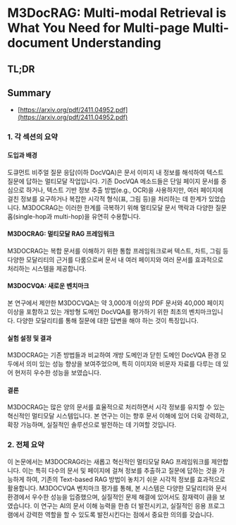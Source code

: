 # M3DocRAG: Multi-modal Retrieval is What You Need for Multi-page Multi-document Understanding
## TL;DR
## Summary
- [https://arxiv.org/pdf/2411.04952.pdf](https://arxiv.org/pdf/2411.04952.pdf)

### 1. 각 섹션의 요약

#### 도입과 배경
도큐먼트 비주얼 질문 응답(이하 DocVQA)은 문서 이미지 내 정보를 해석하여 텍스트 질문에 답하는 멀티모달 작업입니다. 기존 DocVQA 메소드들은 단일 페이지 문서를 중심으로 하거나, 텍스트 기반 정보 추출 방법(e.g., OCR)을 사용하지만, 여러 페이지에 걸친 정보를 요구하거나 복잡한 시각적 형식(표, 그림 등)을 처리하는 데 한계가 있었습니다. M3DOCRAG는 이러한 한계를 극복하기 위해 멀티모달 문서 맥락과 다양한 질문 홉(single-hop과 multi-hop)을 유연히 수용합니다.

#### M3DOCRAG: 멀티모달 RAG 프레임워크
M3DOCRAG는 복합 문서를 이해하기 위한 통합 프레임워크로써 텍스트, 차트, 그림 등 다양한 모달리티의 근거를 다룸으로써 문서 내 여러 페이지와 여러 문서를 효과적으로 처리하는 시스템을 제공합니다.

#### M3DOCVQA: 새로운 벤치마크
본 연구에서 제안한 M3DOCVQA는 약 3,000개 이상의 PDF 문서와 40,000 페이지 이상을 포함하고 있는 개방형 도메인 DocVQA를 평가하기 위한 최초의 벤치마크입니다. 다양한 모달리티를 통해 질문에 대한 답변을 해야 하는 것이 특징입니다.

#### 실험 설정 및 결과
M3DOCRAG는 기존 방법들과 비교하여 개방 도메인과 닫힌 도메인 DocVQA 환경 모두에서 의미 있는 성능 향상을 보여주었으며, 특히 이미지와 비문자 자료를 다루는 데 있어 현저히 우수한 성능을 보였습니다.

#### 결론
M3DOCRAG는 많은 양의 문서를 효율적으로 처리하면서 시각 정보를 유지할 수 있는 혁신적인 멀티모달 시스템입니다. 본 연구는 이는 향후 문서 이해에 있어 더욱 강력하고, 확장 가능하며, 실질적인 솔루션으로 발전하는 데 기여할 것입니다.

### 2. 전체 요약

이 논문에서는 M3DOCRAG라는 새롭고 혁신적인 멀티모달 RAG 프레임워크를 제안합니다. 이는 특히 다수의 문서 및 페이지에 걸쳐 정보를 추출하고 질문에 답하는 것을 가능하게 하여, 기존의 Text-based RAG 방법이 놓치기 쉬운 시각적 정보를 효과적으로 활용합니다. M3DOCVQA 벤치마크 평가를 통해, 본 시스템은 다양한 모달리티와 문서 환경에서 우수한 성능을 입증했으며, 실질적인 문제 해결에 있어서도 잠재력이 큼을 보였습니다. 이 연구는 AI의 문서 이해 능력을 한층 더 발전시키고, 실질적인 응용 프로그램에서 강력한 역할을 할 수 있도록 발전시킨다는 점에서 중요한 의의를 갖습니다.